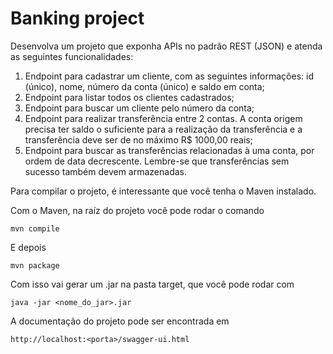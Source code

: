 # Banking project

Desenvolva um projeto que exponha APIs no padrão REST (JSON) e atenda as
seguintes funcionalidades:
1. Endpoint para cadastrar um cliente, com as seguintes informações: id (único),
nome, número da conta (único) e saldo em conta;
2. Endpoint para listar todos os clientes cadastrados;
3. Endpoint para buscar um cliente pelo número da conta;
4. Endpoint para realizar transferência entre 2 contas. A conta origem precisa ter
saldo o suficiente para a realização da transferência e a transferência deve ser
de no máximo R$ 1000,00 reais;
5. Endpoint para buscar as transferências relacionadas à uma conta, por ordem
de data decrescente. Lembre-se que transferências sem sucesso também
devem armazenadas.

Para compilar o projeto, é interessante que você tenha o Maven instalado.

Com o Maven, na raíz do projeto você pode rodar o comando

```
mvn compile
```

E depois

```
mvn package
```

Com isso vai gerar um .jar na pasta target, que você pode rodar com 

```
java -jar <nome_do_jar>.jar
```

A documentação do projeto pode ser encontrada em

```
http://localhost:<porta>/swagger-ui.html
```
